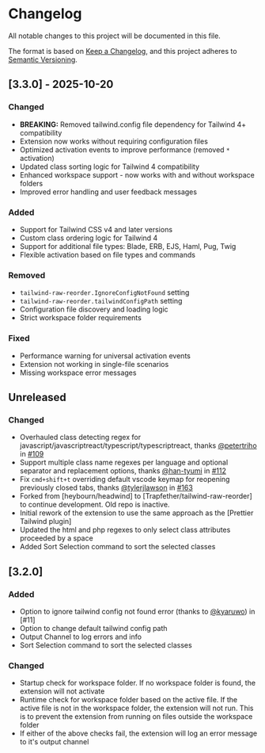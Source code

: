 # Changelog

All notable changes to this project will be documented in this file.

The format is based on [Keep a Changelog](https://keepachangelog.com/en/1.0.0/),
and this project adheres to [Semantic Versioning](https://semver.org/spec/v2.0.0.html).

## [3.3.0] - 2025-10-20

### Changed
- **BREAKING:** Removed tailwind.config file dependency for Tailwind 4+ compatibility
- Extension now works without requiring configuration files
- Optimized activation events to improve performance (removed `*` activation)
- Updated class sorting logic for Tailwind 4 compatibility
- Enhanced workspace support - now works with and without workspace folders
- Improved error handling and user feedback messages

### Added
- Support for Tailwind CSS v4 and later versions
- Custom class ordering logic for Tailwind 4
- Support for additional file types: Blade, ERB, EJS, Haml, Pug, Twig
- Flexible activation based on file types and commands

### Removed
- `tailwind-raw-reorder.IgnoreConfigNotFound` setting
- `tailwind-raw-reorder.tailwindConfigPath` setting
- Configuration file discovery and loading logic
- Strict workspace folder requirements

### Fixed
- Performance warning for universal activation events
- Extension not working in single-file scenarios
- Missing workspace error messages

## Unreleased

### Changed

* Overhauled class detecting regex for javascript/javascriptreact/typescript/typescriptreact, thanks [@petertriho](https://github.com/petertriho) in [#109](https://github.com/heybourn/headwind/pull/109)
* Support multiple class name regexes per language and optional separator and replacement options, thanks [@han-tyumi](https://github.com/han-tyumi) in [#112](https://github.com/heybourn/headwind/pull/112)
* Fix `cmd+shift+t` overriding default vscode keymap for reopening previously closed tabs, thanks [@tylerjlawson](https://github.com/tylerjlawson) in [#163](https://github.com/heybourn/headwind/pull/163)
* Forked from [heybourn/headwind] to [Trapfether/tailwind-raw-reorder] to continue development. Old repo is inactive.
* Initial rework of the extension to use the same approach as the [Prettier Tailwind plugin]
* Updated the html and php regexes to only select class attributes proceeded by a space
* Added Sort Selection command to sort the selected classes

## [3.2.0]

### Added
- Option to ignore tailwind config not found error (thanks to [@kyaruwo](https://github.com/kyaruwo)) in [#11]
- Option to change default tailwind config path
- Output Channel to log errors and info
- Sort Selection command to sort the selected classes

### Changed
- Startup check for workspace folder. If no workspace folder is found, the extension will not activate
- Runtime check for workspace folder based on the active file. If the active file is not in the workspace folder, the extension will not run. This is to prevent the extension from running on files outside the workspace folder
- If either of the above checks fail, the extension will log an error message to it's output channel